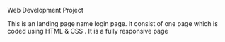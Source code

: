 Web Development Project

This is an landing page name login page. It consist of one page which is coded using HTML & CSS . It is a fully responsive page  
